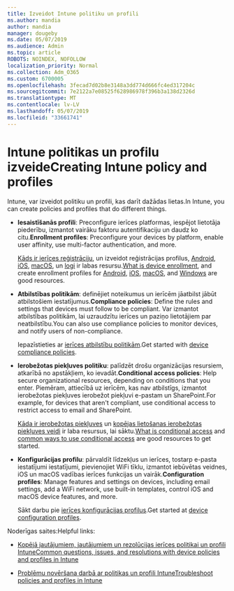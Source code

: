 ```yaml
---
title: Izveidot Intune politiku un profili
ms.author: mandia
author: mandia
manager: dougeby
ms.date: 05/07/2019
ms.audience: Admin
ms.topic: article
ROBOTS: NOINDEX, NOFOLLOW
localization_priority: Normal
ms.collection: Adm_O365
ms.custom: 6700005
ms.openlocfilehash: 3fecad7d02b8e3148a3dd774d666fc4ed317204c
ms.sourcegitcommit: 7e2122a7e08525f628986978f396b3a138d2326d
ms.translationtype: MT
ms.contentlocale: lv-LV
ms.lasthandoff: 05/07/2019
ms.locfileid: "33661741"
---
```

# <a name="creating-intune-policy-and-profiles"></a><span data-ttu-id="520c7-102">Intune politikas un profilu izveide</span><span class="sxs-lookup"><span data-stu-id="520c7-102">Creating Intune policy and profiles</span></span>

<span data-ttu-id="520c7-103">Intune, var izveidot politiku un profili, kas darīt dažādas lietas.</span><span class="sxs-lookup"><span data-stu-id="520c7-103">In Intune, you can create policies and profiles that do different things.</span></span>

- <span data-ttu-id="520c7-104">**Iesaistīšanās profili**: Preconfigure ierīces platformas, iespējot lietotāja piederību, izmantot vairāku faktoru autentifikaciju un daudz ko citu.</span><span class="sxs-lookup"><span data-stu-id="520c7-104">**Enrollment profiles**: Preconfigure your devices by platform, enable user affinity, use multi-factor authentication, and more.</span></span> 

  <span data-ttu-id="520c7-105">[Kāds ir ierīces reģistrāciju](https://docs.microsoft.com/intune/device-enrollment), un izveidot reģistrācijas profilus, [Android](https://docs.microsoft.com/intune/android-enroll), [iOS](https://docs.microsoft.com/intune/ios-enroll), [macOS](https://docs.microsoft.com/intune/macos-enroll), un [logi](https://docs.microsoft.com/intune/windows-enrollment-methods) ir labas resursu.</span><span class="sxs-lookup"><span data-stu-id="520c7-105">[What is device enrollment](https://docs.microsoft.com/intune/device-enrollment), and create enrollment profiles for [Android](https://docs.microsoft.com/intune/android-enroll), [iOS](https://docs.microsoft.com/intune/ios-enroll), [macOS](https://docs.microsoft.com/intune/macos-enroll), and [Windows](https://docs.microsoft.com/intune/windows-enrollment-methods) are good resources.</span></span>

- <span data-ttu-id="520c7-106">**Atbilstības politikām**: definējiet noteikumus un ierīcēm jāatbilst jābūt atbilstošiem iestatījumus.</span><span class="sxs-lookup"><span data-stu-id="520c7-106">**Compliance policies**: Define the rules and settings that devices must follow to be compliant.</span></span> <span data-ttu-id="520c7-107">Var izmantot atbilstības politikām, lai uzraudzītu ierīces un paziņo lietotājiem par neatbilstību.</span><span class="sxs-lookup"><span data-stu-id="520c7-107">You can also use compliance policies to monitor devices, and notify users of non-compliance.</span></span> 

  <span data-ttu-id="520c7-108">Iepazīstieties ar [ierīces atbilstību politikām](https://docs.microsoft.com/intune/device-compliance-get-started).</span><span class="sxs-lookup"><span data-stu-id="520c7-108">Get started with [device compliance policies](https://docs.microsoft.com/intune/device-compliance-get-started).</span></span>
- <span data-ttu-id="520c7-109">**Ierobežotas piekļuves politiku**: palīdzēt drošu organizācijas resursiem, atkarībā no apstākļiem, ko ievadāt.</span><span class="sxs-lookup"><span data-stu-id="520c7-109">**Conditional access policies**: Help secure organizational resources, depending on conditions that you enter.</span></span> <span data-ttu-id="520c7-110">Piemēram, attiecībā uz ierīcēm, kas nav atbilstīgs, izmantot ierobežotas piekļuves ierobežot piekļuvi e-pastam un SharePoint.</span><span class="sxs-lookup"><span data-stu-id="520c7-110">For example, for devices that aren't compliant, use conditional access to restrict access to email and SharePoint.</span></span>

  <span data-ttu-id="520c7-111">[Kāda ir ierobežotas piekļuves](https://docs.microsoft.com/intune/conditional-access) un [kopējas lietošanas ierobežotas piekļuves veidi](https://docs.microsoft.com/intune/conditional-access-intune-common-ways-use) ir laba resursus, lai sāktu.</span><span class="sxs-lookup"><span data-stu-id="520c7-111">[What is conditional access](https://docs.microsoft.com/intune/conditional-access) and [common ways to use conditional access](https://docs.microsoft.com/intune/conditional-access-intune-common-ways-use) are good resources to get started.</span></span>

- <span data-ttu-id="520c7-112">**Konfigurācijas profilu**: pārvaldīt līdzekļus un ierīces, tostarp e-pasta iestatījumi iestatījumi, pievienojiet WiFi tīklu, izmantot iebūvētas veidnes, iOS un macOS vadības ierīces funkcijas un vairāk.</span><span class="sxs-lookup"><span data-stu-id="520c7-112">**Configuration profiles**: Manage features and settings on devices, including email settings, add a WiFi network, use built-in templates, control iOS and macOS device features, and more.</span></span> 

  <span data-ttu-id="520c7-113">Sākt darbu pie [ierīces konfigurācijas profilus](https://docs.microsoft.com/intune/device-profiles).</span><span class="sxs-lookup"><span data-stu-id="520c7-113">Get started at [device configuration profiles](https://docs.microsoft.com/intune/device-profiles).</span></span>

<span data-ttu-id="520c7-114">Noderīgas saites:</span><span class="sxs-lookup"><span data-stu-id="520c7-114">Helpful links:</span></span>

- [<span data-ttu-id="520c7-115">Kopējā jautājumiem, jautājumiem un rezolūcijas ierīces politikai un profili Intune</span><span class="sxs-lookup"><span data-stu-id="520c7-115">Common questions, issues, and resolutions with device policies and profiles in Intune</span></span>](https://docs.microsoft.com/intune/device-profile-troubleshoot)

- [<span data-ttu-id="520c7-116">Problēmu novēršana darbā ar politikas un profili Intune</span><span class="sxs-lookup"><span data-stu-id="520c7-116">Troubleshoot policies and profiles in Intune</span></span>](https://docs.microsoft.com/intune/troubleshoot-policies-in-microsoft-intune)
